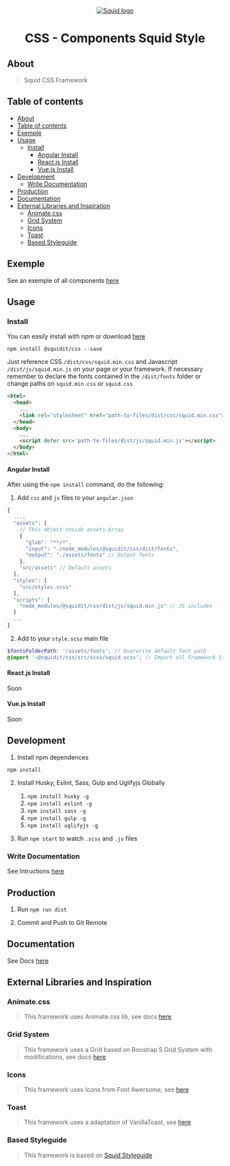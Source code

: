 <p align="center">
  <a href="https://squidit.com.br" target='_blank'>
    <img src="https://squidit.com.br/wp-content/themes/squid/assets/img/logo.svg" alt="Squid logo">
  </a>
</p>

<h1 align="center">CSS - Components Squid Style</h1>

## About

> Squid CSS Framework

## Table of contents

- [About](#about)
- [Table of contents](#table-of-contents)
- [Exemple](#exemple)
- [Usage](#usage)
  - [Install](#install)
    - [Angular Install](#angular-install)
    - [React.js Install](#reactjs-install)
    - [Vue.js Install](#vuejs-install)
- [Development](#development)
  - [Write Documentation](#write-documentation)
- [Production](#production)
- [Documentation](#documentation)
- [External Libraries and Inspiration](#external-libraries-and-inspiration)
  - [Animate.css](#animatecss)
  - [Grid System](#grid-system)
  - [Icons](#icons)
  - [Toast](#toast)
  - [Based Styleguide](#based-styleguide)

## Exemple

See an exemple of all components [here](https://squidit.github.io/css/)

## Usage

### Install

You can easily install with npm or download [here](https://github.com/squidit/css/releases)

`npm install @squidit/css --save`

Just reference CSS `/dist/css/squid.min.css` and Javascript `/dist/js/squid.min.js` on your page or your framework.
If necessary remember to declare the fonts contained in the `/dist/fonts` folder or change paths on `squid.min.css` or `squid.css`

```html
<html>
  <head>
    ...
    <link rel="stylesheet" href="path-to-files/dist/css/squid.min.css">
  </head>
  <body>
    ...
    <script defer src='path-to-files/dist/js/squid.min.js'></script>
  </body>
</html>
```

#### Angular Install

After using the `npm install` command, do the following:

1. Add `css` and `js` files to your `angular.json`
```js
{
  ...,
  "assets": [
    // This object inside assets Array
    {
      "glob": "**/*",
      "input": "./node_modules/@squidit/css/dist/fonts",
      "output": "./assets/fonts" // Output fonts
    },
    "src/assets" // Default assets
  ],
  "styles": [
    "src/styles.scss"
  ],
  "scripts": [
    "node_modules/@squidit/css/dist/js/squid.min.js" // JS includes
  ]
  ...
}
```

2. Add to your `style.scss` main file
```scss
$fontsFolderPath: '/assets/fonts'; // Overwrite default font path
@import '~@squidit/css/src/scss/squid.scss'; // Import all Framework Styles
```

#### React.js Install

Soon

#### Vue.js Install

Soon

## Development

1. Install npm dependences

`npm install`

2. Install Husky, Eslint, Sass, Gulp and Uglifyjs Globally
    1. `npm install husky -g`
    2. `npm install eslint -g`
    3. `npm install sass -g`
    4. `npm install gulp -g`
    5. `npm install uglifyjs -g`

3. Run `npm start` to watch `.scss` and `.js` files

### Write Documentation

See Intructions [here](https://github.com/squidit/css/blob/master/src/docs/README.md)

## Production

1. Run `npm run dist`

2. Commit and Push to Git Remote

## Documentation

See Docs [here](https://css.squidit.com.br)

## External Libraries and Inspiration

### Animate.css

> This framework uses Animate.css lib, see docs [here](https://animate.style/)

### Grid System

> This framework uses a Grid based on Boostrap 5 Grid System with modifications, see docs [here](https://getbootstrap.com/docs/5.0/)

### Icons

> This framework uses Icons from Font Awersome, see [here](https://fontawesome.com/)

### Toast

> This framework uses a adaptation of VanillaToast, see [here](https://github.com/talsu/vanilla-toast)

### Based Styleguide

> This framework is based on [Squid Styleguide](https://www.figma.com/file/jgIT00DpxPCgaFwxlN7BZv/PADRONIZA%C3%87%C3%83O?node-id=0%3A1)